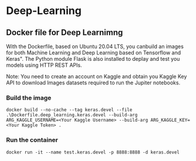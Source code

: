 # Deep-Learning


## Docker file for Deep Learnimng ##

With the Dockerfile, based on Ubuntu 20.04 LTS, you canbuild an images for both Machine Learning and Deep Learning based on Tensorflow and Keras".
The Python module Flask is also installed to deplay and test you models using HTTP REST APIs.

Note: You need to create an account on Kaggle and obtain you Kaggle Key API to download Images datasets required to run the Jupiter notebooks. 

### Build the image ###

```docker build --no-cache --tag keras.devel --file .\Dockerfile.deep_learning.keras.devel --build-arg ARG_KAGGLE_USERNAME=<Your Kaggle Username> --build-arg ARG_KAGGLE_KEY=<Your Kaggle Token> .```

### Run the container ###

```docker run -it --name test.keras.devel -p 8888:8888 -d keras.devel```
